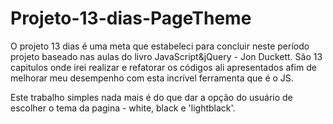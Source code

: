 # Projeto-13-dias-PageTheme
O projeto 13 dias é uma meta que estabeleci para concluir neste período projeto baseado nas aulas do livro JavaScript&amp;jQuery - Jon Duckett.
São 13 capitulos onde irei realizar e refatorar os códigos ali apresentados afim de melhorar meu desempenho com esta incrível ferramenta que é o JS.

Este trabalho simples nada mais é do que dar a opção do usuário de escolher o tema da pagina - white, black e 'lightblack'.
